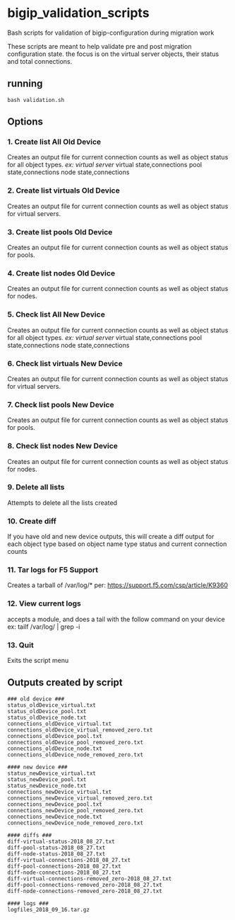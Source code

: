 # bigip_validation_scripts
Bash scripts for validation of bigip-configuration during migration work

These scripts are meant to help validate pre and post migration configuration state.
the focus is on the virtual server objects, their status and total connections.

## running
```
bash validation.sh
```
## Options
### 1. Create list All Old Device
Creates an output file for current connection counts as well as object status for all object types. 
*ex: virtual server* 
virtual state,connections
pool state,connections
node state,connections
### 2. Create list virtuals Old Device
Creates an output file for current connection counts as well as object status for virtual servers. 
### 3. Create list pools Old Device
Creates an output file for current connection counts as well as object status for pools. 
### 4. Create list nodes Old Device
Creates an output file for current connection counts as well as object status for nodes. 
### 5. Check list All New Device
Creates an output file for current connection counts as well as object status for all object types. 
*ex: virtual server* 
virtual state,connections
pool state,connections
node state,connections
### 6. Check list virtuals New Device
Creates an output file for current connection counts as well as object status for virtual servers. 
### 7. Check list pools New Device
Creates an output file for current connection counts as well as object status for pools. 
### 8. Check list nodes New Device
Creates an output file for current connection counts as well as object status for nodes. 
### 9. Delete all lists
Attempts to delete all the lists created
### 10. Create diff
If you have old and new device outputs, this will create a diff output for each object type based on object name type status and current connection counts
### 11. Tar logs for F5 Support
Creates a tarball of /var/log/* per: https://support.f5.com/csp/article/K9360
### 12. View current logs
accepts a module, and does a tail with the follow command on your device
ex: tailf /var/log/<yourchoice> | grep -i <user input>
### 13. Quit
Exits the script menu

## Outputs created by script
```
### old device ###
status_oldDevice_virtual.txt
status_oldDevice_pool.txt
status_oldDevice_node.txt
connections_oldDevice_virtual.txt
connections_oldDevice_virtual_removed_zero.txt
connections_oldDevice_pool.txt
connections_oldDevice_pool_removed_zero.txt
connections_oldDevice_node.txt
connections_oldDevice_node_removed_zero.txt

#### new device ###
status_newDevice_virtual.txt
status_newDevice_pool.txt
status_newDevice_node.txt
connections_newDevice_virtual.txt
connections_newDevice_virtual_removed_zero.txt
connections_newDevice_pool.txt
connections_newDevice_pool_removed_zero.txt 
connections_newDevice_node.txt
connections_newDevice_node_removed_zero.txt

#### diffs ###
diff-virtual-status-2018_08_27.txt
diff-pool-status-2018_08_27.txt
diff-node-status-2018_08_27.txt
diff-virtual-connections-2018_08_27.txt
diff-pool-connections-2018_08_27.txt
diff-node-connections-2018_08_27.txt
diff-virtual-connections-removed_zero-2018_08_27.txt
diff-pool-connections-removed_zero-2018_08_27.txt
diff-node-connections-removed_zero-2018_08_27.txt

#### logs ###
logfiles_2018_09_16.tar.gz
```


